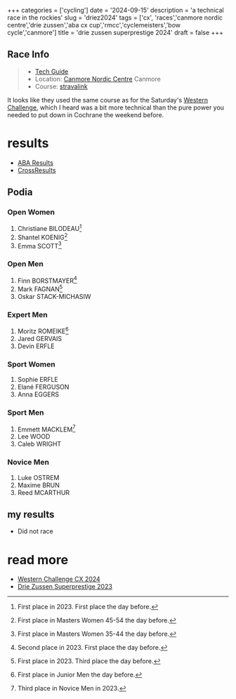 +++
categories = ['cycling']
date = '2024-09-15'
description = 'a technical race in the rockies'
slug = 'driez2024'
tags = ['cx', 'races','canmore nordic centre','drie zussen','aba cx cup','rmcc','cyclemeisters','bow cycle','canmore']
title = 'drie zussen superprestige 2024'
draft = false
+++

## Race Info

> * [Tech Guide](https://docs.google.com/document/d/18S9y7apR_uvVVCWvoTecFPEOV2W-M2eKMgCHafkdzVQ/edit) 
> * Location: [Canmore Nordic Centre](../nordiccentre/) Canmore
> * Course: [stravalink](http://strava.com/segments/35509790)


It looks like they used the same course as for the Saturday's [Western Challenge](../wccx2024/), which I heard was a bit more technical than the pure power you needed to put down in Cochrane the weekend before.
# results

* [ABA Results](https://zone4.ca/race/2024-09-15/82e84a50/results)
* [CrossResults](https://www.crossresults.com/race/12391)

## Podia

### Open Women

1. Christiane BILODEAU[^1]
2. Shantel KOENIG[^2]
3. Emma SCOTT[^3]

[^1]: First place in 2023. First place the day before.
[^2]: First place in Masters Women 45-54 the day before.
[^3]: First place in Masters Women 35-44 the day before.
### Open Men

1. Finn BORSTMAYER[^4]
2. Mark FAGNAN[^5]
3. Oskar STACK-MICHASIW

[^4]: Second place in 2023. First place the day before.
[^5]: First place in 2023. Third place the day before.
### Expert Men

1. Moritz ROMEIKE[^6]
2. Jared GERVAIS
3. Devin ERFLE

[^6]: First place in Junior Men the day before.
### Sport Women

1. Sophie ERFLE
2. Elané FERGUSON
3. Anna EGGERS

### Sport Men

1. Emmett MACKLEM[^7]
2. Lee WOOD
3. Caleb WRIGHT

[^7]: Third place in Novice Men in 2023.

### Novice Men

1. Luke OSTREM
2. Maxime BRUN
3. Reed MCARTHUR

## my results

* Did not race

# read more

* [Western Challenge CX 2024](../wccx2024/)
* [Drie Zussen Superprestige 2023](../driez2023/)